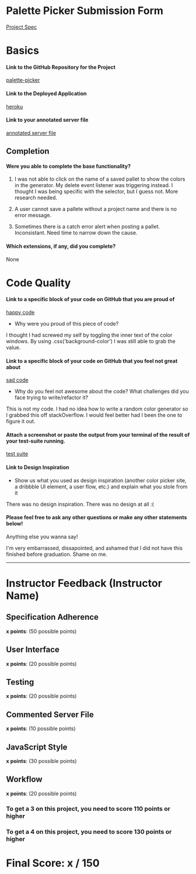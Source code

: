# Palette Picker Submission Form

[Project Spec](http://frontend.turing.io/projects/palette-picker.html)

# Basics

#### Link to the GitHub Repository for the Project
[palette-picker](https://github.com/CharlesY712/pallet-picker)

#### Link to the Deployed Application
[heroku](https://palette-picker-cy.herokuapp.com/)

#### Link to your annotated server file
[annotated server file](https://github.com/CharlesY712/pallet-picker/blob/annotation/server.js)

## Completion

#### Were you able to complete the base functionality?

1) I was not able to click on the name of a saved pallet to show the colors in the generator. My delete event listener was triggering instead. I thought I was being specific with the selector, but I guess not. More research needed.

2) A user cannot save a pallete without a project name and there is no error message.

3) Sometimes there is a catch error alert when posting a pallet. Inconsistant. Need time to narrow down the cause.

#### Which extensions, if any, did you complete?

None

# Code Quality

#### Link to a specific block of your code on GitHub that you are proud of
[happy code](https://github.com/CharlesY712/pallet-picker/blob/59f56cbeb91b27522eb852f20e9e08d06eead39c/public/js/scripts.js#L136-L160)

* Why were you proud of this piece of code?

I thought I had screwed my self by toggling the inner text of the color windows. By using .css('background-color') I was still able to grab the value.

#### Link to a specific block of your code on GitHub that you feel not great about
[sad code](https://github.com/CharlesY712/pallet-picker/blob/59f56cbeb91b27522eb852f20e9e08d06eead39c/public/js/scripts.js#L8-L18)

* Why do you feel not awesome about the code? What challenges did you face trying to write/refactor it?

This is not my code. I had no idea how to write a random color generator so I grabbed this off stackOverflow. I would feel better had I been the one to figure it out.

#### Attach a screenshot or paste the output from your terminal of the result of your test-suite running.

[test suite](https://cl.ly/0R3n450I0s2m)

#### Link to Design Inspiration

* Show us what you used as design inspiration (another color picker site, a dribbble UI element, a user flow, etc.) and explain what you stole from it

There was no design inspiration. There was no design at all :(

#### Please feel free to ask any other questions or make any other statements below!

Anything else you wanna say!

I'm very embarrassed, dissapointed, and ashamed that I did not have this finished before graduation. Shame on me.

-----


# Instructor Feedback (Instructor Name)

## Specification Adherence

**x points**: (50 possible points)

## User Interface

**x points**: (20 possible points)

## Testing

**x points**: (20 possible points)

## Commented Server File

**x points**: (10 possible points)

## JavaScript Style

**x points**: (30 possible points)

## Workflow

**x points**: (20 possible points)


### To get a 3 on this project, you need to score 110 points or higher
### To get a 4 on this project, you need to score 130 points or higher

# Final Score: x / 150
